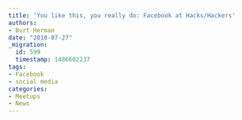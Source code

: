 ```yaml
---
title: 'You like this, you really do: Facebook at Hacks/Hackers'
authors:
- Burt Herman
date: "2010-07-27"
_migration:
  id: 599
  timestamp: 1486602237
tags:
- Facebook
- social media
categories:
- Meetups
- News
---
```


